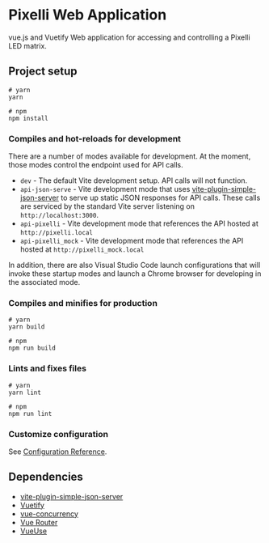 # Pixelli Web Application

vue.js and Vuetify Web application for accessing and controlling a Pixelli LED matrix.

## Project setup

```
# yarn
yarn

# npm
npm install
```

### Compiles and hot-reloads for development

There are a number of modes available for development.  At the moment, those modes control the endpoint used for API calls.

* `dev` - The default Vite development setup.  API calls will not function.
* `api-json-serve` - Vite development mode that uses [vite-plugin-simple-json-server](https://socket.dev/npm/package/vite-plugin-simple-json-server) to serve up static JSON responses for API calls.  These calls are serviced by the standard Vite server listening on `http://localhost:3000`.
* `api-pixelli` - Vite development mode that references the API hosted at `http://pixelli.local`
* `api-pixelli_mock` - Vite development mode that references the API hosted at `http://pixelli_mock.local`

In addition, there are also Visual Studio Code launch configurations that will invoke these startup modes and launch a Chrome browser for developing in the associated mode.

### Compiles and minifies for production

```
# yarn
yarn build

# npm
npm run build
```

### Lints and fixes files

```
# yarn
yarn lint

# npm
npm run lint
```

### Customize configuration

See [Configuration Reference](https://vitejs.dev/config/).

## Dependencies
* [vite-plugin-simple-json-server](https://socket.dev/npm/package/vite-plugin-simple-json-server)
* [Vuetify](https://next.vuetifyjs.com/en/)
* [vue-concurrency](https://vue-concurrency.netlify.app/)
* [Vue Router](https://router.vuejs.org/)
* [VueUse](https://vueuse.org/)

